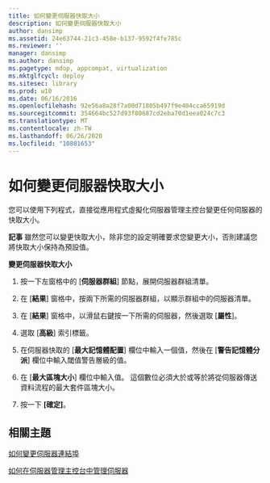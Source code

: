```yaml
---
title: 如何變更伺服器快取大小
description: 如何變更伺服器快取大小
author: dansimp
ms.assetid: 24e63744-21c3-458e-b137-9592f4fe785c
ms.reviewer: ''
manager: dansimp
ms.author: dansimp
ms.pagetype: mdop, appcompat, virtualization
ms.mktglfcycl: deploy
ms.sitesec: library
ms.prod: w10
ms.date: 06/16/2016
ms.openlocfilehash: 92e56a8a28f7a00d71805b497f9e404cca65919d
ms.sourcegitcommit: 354664bc527d93f80687cd2eba70d1eea024c7c3
ms.translationtype: MT
ms.contentlocale: zh-TW
ms.lasthandoff: 06/26/2020
ms.locfileid: "10801653"
---
```

# 如何變更伺服器快取大小


您可以使用下列程式，直接從應用程式虛擬化伺服器管理主控台變更任何伺服器的快取大小。

**記事** 雖然您可以變更快取大小，除非您的設定明確要求您變更大小，否則建議您將快取大小保持為預設值。

 

**變更伺服器快取大小**

1.  按一下左窗格中的 [**伺服器群組**] 節點，展開伺服器群組清單。

2.  在 [**結果**] 窗格中，按兩下所需的伺服器群組，以顯示群組中的伺服器清單。

3.  在 [**結果**] 窗格中，以滑鼠右鍵按一下所需的伺服器，然後選取 [**屬性**]。

4.  選取 [**高級**] 索引標籤。

5.  在伺服器快取的 [**最大記憶體配置**] 欄位中輸入一個值，然後在 [**警告記憶體分派**] 欄位中輸入閾值警告層級的值。

6.  在 [**最大區塊大小**] 欄位中輸入值。 這個數位必須大於或等於將從伺服器傳送資料流程的最大套件區塊大小。

7.  按一下 **\[確定\]**。

## 相關主題


[如何變更伺服器連結埠](how-to-change-the-server-port.md)

[如何在伺服器管理主控台中管理伺服器](how-to-manage-servers-in-the-server-management-console.md)

 

 





